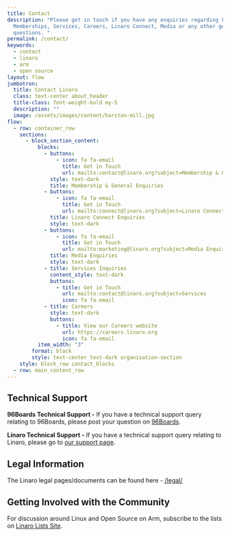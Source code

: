 ```yaml
---
title: Contact
description: "Please get in touch if you have any enquiries regarding Linaro
  Memberships, Services, Careers, Linaro Connect, Media or any other general
  questions. "
permalink: /contact/
keywords:
  - contact
  - linaro
  - arm
  - open source
layout: flow
jumbotron:
  title: Contact Linaro
  class: text-center about_header
  title-class: font-weight-bold my-5
  description: ""
  image: /assets/images/content/harston-mill.jpg
flow:
  - row: container_row
    sections:
      - block_section_content:
          blocks:
            - buttons:
                - icon: fa fa-email
                  title: Get in Touch
                  url: mailto:contact@linaro.org?subject=Membership & General Enquiries
              style: text-dark
              title: Membership & General Enquiries
            - buttons:
                - icon: fa fa-email
                  title: Get in Touch
                  url: mailto:connect@linaro.org?subject=Linaro Connect Enquiries
              title: Linaro Connect Enquiries
              style: text-dark
            - buttons:
                - icon: fa fa-email
                  title: Get in Touch
                  url: mailto:marketing@linaro.org?subject=Media Enquiries
              title: Media Enquiries
              style: text-dark
            - title: Services Inquiries
              content_style: text-dark
              buttons:
                - title: Get in Touch
                  url: mailto:contact@linaro.org?subject=Services
                  icon: fa fa-email
            - title: Careers
              style: text-dark
              buttons:
                - title: View our Careers website
                  url: https://careers.linaro.org
                  icon: fa fa-email
          item_width: "3"
        format: block
        style: text-center text-dark organisation-section
    style: block_row contact_blocks
  - row: main_content_row
---
```

## Technical Support

**96Boards Technical Support -** If you have a technical support query relating to 96Boards, please post your question on [96Boards](https://discuss.96boards.org/). [](https://discuss.96boards.org)

**Linaro Technical Support -** If you have a technical support query relating to Linaro, please go to [our support page](https://www.linaro.org/support/). [](https://www.linaro.org/support/)

## Legal Information

The Linaro legal pages/documents can be found here - [/legal/](/legal/)

## Getting Involved with the Community

For discussion around Linux and Open Source on Arm, subscribe to the lists on [Linaro Lists Site](https://lists.linaro.org/). [](https://lists.linaro.org/)